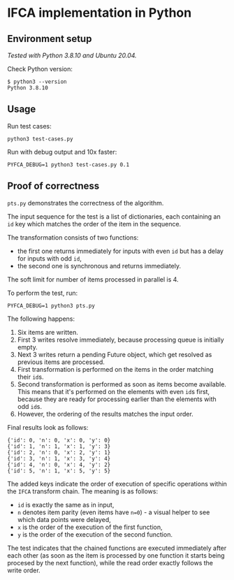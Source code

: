IFCA implementation in Python
=============================

Environment setup
-----------------

_Tested with Python 3.8.10 and Ubuntu 20.04._

Check Python version:

    $ python3 --version
    Python 3.8.10


Usage
-----

Run test cases:

    python3 test-cases.py

Run with debug output and 10x faster:

    PYFCA_DEBUG=1 python3 test-cases.py 0.1


Proof of correctness
--------------------

`pts.py` demonstrates the correctness of the algorithm.

The input sequence for the test is a list of dictionaries, each containing an
`id` key which matches the order of the item in the sequence.

The transformation consists of two functions:
- the first one returns immediately for inputs with even `id` but has a delay
  for inputs with odd `id`,
- the second one is synchronous and returns immediately.

The soft limit for number of items processed in parallel is 4.

To perform the test, run:

    PYFCA_DEBUG=1 python3 pts.py

The following happens:

1. Six items are written.
1. First 3 writes resolve immediately, because processing queue is initially
   empty.
1. Next 3 writes return a pending Future object, which get resolved as previous
   items are processed.
1. First transformation is performed on the items in the order matching their
   `id`s.
1. Second transformation is performed as soon as items become available. This
   means that it's performed on the elements with even `id`s first, because
   they are ready for processing earlier than the elements with odd `id`s.
1. However, the ordering of the results matches the input order.

Final results look as follows:

    {'id': 0, 'n': 0, 'x': 0, 'y': 0}
    {'id': 1, 'n': 1, 'x': 1, 'y': 3}
    {'id': 2, 'n': 0, 'x': 2, 'y': 1}
    {'id': 3, 'n': 1, 'x': 3, 'y': 4}
    {'id': 4, 'n': 0, 'x': 4, 'y': 2}
    {'id': 5, 'n': 1, 'x': 5, 'y': 5}

The added keys indicate the order of execution of specific operations within
the `IFCA` transform chain.  The meaning is as follows:

- `id` is exactly the same as in input,
- `n` denotes item parity (even items have `n=0`) - a visual helper to see
  which data points were delayed,
- `x` is the order of the execution of the first function,
- `y` is the order of the execution of the second function.

The test indicates that the chained functions are executed immediately after
each other (as soon as the item is processed by one function it starts being
procesed by the next function), while the read order exactly follows the write
order.
